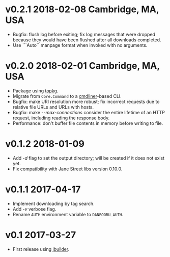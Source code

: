 # v0.2.1 2018-02-08 Cambridge, MA, USA

- Bugfix: flush log before exiting; fix log messages that were dropped because
  they would have been flushed after all downloads completed.
- Use ```Auto`` manpage format when invoked with no arguments.

# v0.2.0 2018-02-01 Cambridge, MA, USA

- Package using [topkg][topkg].
- Migrate from `Core.Command` to a [cmdliner][cmdliner]-based CLI.
- Bugfix: make URI resolution more robust; fix incorrect requests due to
  relative file URLs and URLs with hosts.
- Bugfix: make _--max-connections_ consider the entire lifetime of an HTTP
  request, including reading the response body.
- Performance: don't buffer file contents in memory before writing to file.

# v0.1.2 2018-01-09

- Add _-d_ flag to set the output directory; will be created if it does not
  exist yet.
- Fix compatibility with Jane Street libs version 0.10.0.

# v0.1.1 2017-04-17

- Implement downloading by tag search.
- Add _-v_ verbose flag.
- Rename `AUTH` environment variable to `DANBOORU_AUTH`.

# v0.1 2017-03-27

- First release using [jbuilder][jbuilder].

[cmdliner]: https://github.com/dbuenzli/cmdliner
[jbuilder]: https://github.com/ocaml/dune
[topkg]: https://github.com/dbuenzli/topkg
